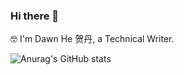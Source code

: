 ### Hi there 👋

🤓 I'm Dawn He 贺丹, a Technical Writer.

![Anurag's GitHub stats](https://github-readme-stats.vercel.app/api?username=dawnhe0&h&hide=stars,issues&show_icons=true&theme=dracula)
